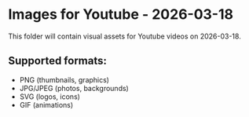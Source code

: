 # Images for Youtube - 2026-03-18

This folder will contain visual assets for Youtube videos on 2026-03-18.

## Supported formats:
- PNG (thumbnails, graphics)
- JPG/JPEG (photos, backgrounds)
- SVG (logos, icons)
- GIF (animations)
